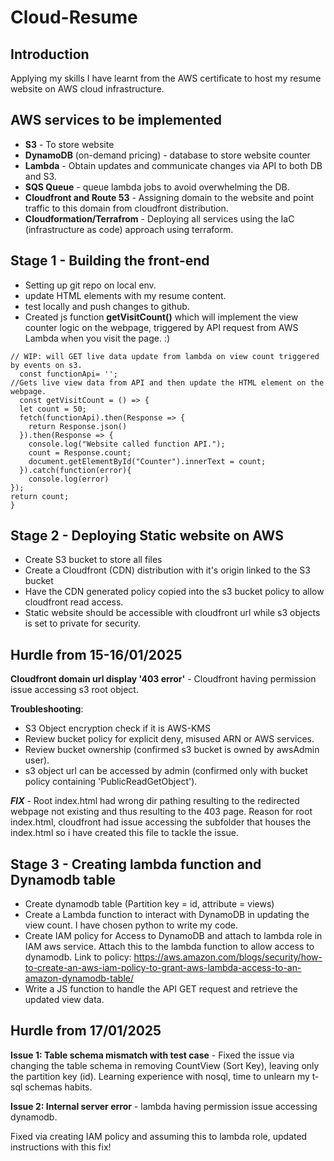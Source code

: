 # Cloud-Resume
## Introduction
Applying my skills I have learnt from the AWS certificate to host my resume website on AWS cloud infrastructure. 


## AWS services to be implemented
* **S3** - To store website
* **DynamoDB** (on-demand pricing) - database to store website counter
* **Lambda** - Obtain updates and communicate changes via API to both DB and S3.
* **SQS Queue** - queue lambda jobs to avoid overwhelming the DB.
* **Cloudfront and Route 53** - Assigning domain to the website and point traffic to this domain from cloudfront distribution.
* **Cloudformation/Terrafrom** - Deploying all services using the IaC (infrastructure as code) approach using terraform. 


## Stage 1 - Building the front-end 

* Setting up git repo on local env.
* update HTML elements with my resume content.
* test locally and push changes to github.
* Created js function **getVisitCount()** which will implement the view counter logic on the webpage, triggered by API request from AWS Lambda when you visit the page. :)
```JS
// WIP: will GET live data update from lambda on view count triggered by events on s3.
  const functionApi= '';
//Gets live view data from API and then update the HTML element on the webpage.
  const getVisitCount = () => {
  let count = 50;
  fetch(functionApi).then(Response => {
    return Response.json()
  }).then(Response => {
    console.log("Website called function API.");
    count = Response.count;
    document.getElementById("Counter").innerText = count;
  }).catch(function(error){
    console.log(error)
});
return count;
}
```


## Stage 2 - Deploying Static website on AWS
* Create S3 bucket to store all files 
* Create a Cloudfront (CDN) distribution with it's origin linked to the S3 bucket
* Have the CDN generated policy copied into the s3 bucket policy to allow cloudfront read access.
* Static website should be accessible with cloudfront url while s3 objects is set to private for security. 


##  Hurdle from 15-16/01/2025
**Cloudfront domain url display '403 error'** - Cloudfront having permission issue accessing s3 root object.

**Troubleshooting**:
* S3 Object encryption check if it is AWS-KMS 
* Review bucket policy for explicit deny, misused ARN or AWS services.
* Review bucket ownership (confirmed s3 bucket is owned by awsAdmin user).
* s3 object url can be accessed by admin (confirmed only with bucket policy containing 'PublicReadGetObject').

 ***FIX*** - Root index.html had wrong dir pathing resulting to the redirected webpage not existing and thus resulting to the 403 page. Reason for root index.html, cloudfront had issue accessing the subfolder that houses the index.html so i have created this file to tackle the issue. 



 ## Stage 3 - Creating lambda function and Dynamodb table
* Create dynamodb table (Partition key = id, attribute = views)
* Create a Lambda function to interact with DynamoDB in updating the view count. I have chosen python to write my code.
* Create IAM policy for Access to DynamoDB and attach to lambda role in IAM aws service. Attach this to the lambda function to allow access to dynamodb. Link to policy: https://aws.amazon.com/blogs/security/how-to-create-an-aws-iam-policy-to-grant-aws-lambda-access-to-an-amazon-dynamodb-table/ 
* Write a JS function to handle the API GET request and retrieve the updated view data.

##  Hurdle from 17/01/2025
**Issue 1: Table schema mismatch with test case** - Fixed the issue via changing the table schema in removing CountView (Sort Key), leaving only the partition key (id). Learning experience with nosql, time to unlearn my t-sql schemas habits.

**Issue 2: Internal server error** - lambda having permission issue accessing dynamodb. 

Fixed via creating IAM policy and assuming this to lambda role, updated instructions with this fix!

